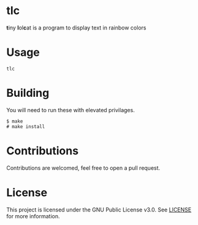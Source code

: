 # tlc 
**t**iny **l**ol**c**at is a program to display text in rainbow colors

# Usage
```
tlc
```

# Building
You will need to run these with elevated privilages.
```
$ make
# make install
```

# Contributions
Contributions are welcomed, feel free to open a pull request.

# License
This project is licensed under the GNU Public License v3.0. See [LICENSE](https://github.com/night0721/tlc/blob/master/LICENSE) for more information.
